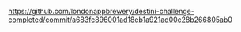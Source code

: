 https://github.com/londonappbrewery/destini-challenge-completed/commit/a683fc896001ad18eb1a921ad00c28b266805ab0